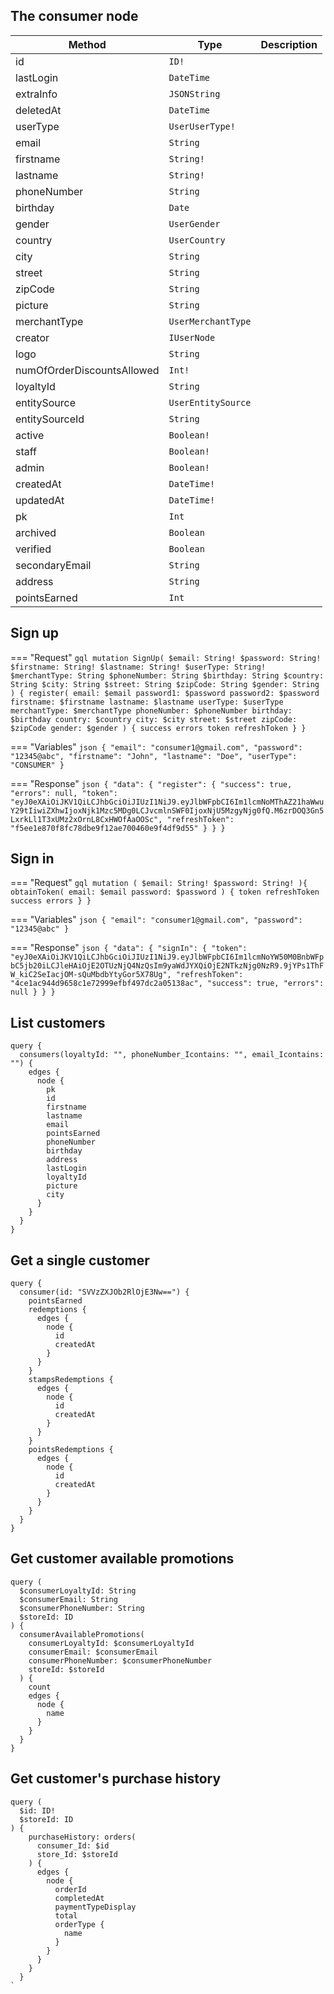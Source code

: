 ## The consumer node

| Method                     | Type               | Description |
| -------------------------- | ------------------ | ----------- |
| id                         | `ID!`              |
| lastLogin                  | `DateTime`         |
| extraInfo                  | `JSONString`       |
| deletedAt                  | `DateTime`         |
| userType                   | `UserUserType!`    |
| email                      | `String`           |
| firstname                  | `String!`          |
| lastname                   | `String!`          |
| phoneNumber                | `String`           |
| birthday                   | `Date`             |
| gender                     | `UserGender`       |
| country                    | `UserCountry`      |
| city                       | `String`           |
| street                     | `String`           |
| zipCode                    | `String`           |
| picture                    | `String`           |
| merchantType               | `UserMerchantType` |
| creator                    | `IUserNode`        |
| logo                       | `String`           |
| numOfOrderDiscountsAllowed | `Int!`             |
| loyaltyId                  | `String`           |
| entitySource               | `UserEntitySource` |
| entitySourceId             | `String`           |
| active                     | `Boolean!`         |
| staff                      | `Boolean!`         |
| admin                      | `Boolean!`         |
| createdAt                  | `DateTime!`        |
| updatedAt                  | `DateTime!`        |
| pk                         | `Int`              |
| archived                   | `Boolean`          |
| verified                   | `Boolean`          |
| secondaryEmail             | `String`           |
| address                    | `String`           |
| pointsEarned               | `Int`              |

## Sign up

=== "Request"
`gql mutation SignUp( $email: String! $password: String! $firstname: String! $lastname: String! $userType: String! $merchantType: String $phoneNumber: String $birthday: String $country: String $city: String $street: String $zipCode: String $gender: String ) { register( email: $email password1: $password password2: $password firstname: $firstname lastname: $lastname userType: $userType merchantType: $merchantType phoneNumber: $phoneNumber birthday: $birthday country: $country city: $city street: $street zipCode: $zipCode gender: $gender ) { success errors token refreshToken } } `

=== "Variables"
`json { "email": "consumer1@gmail.com", "password": "12345@abc", "firstname": "John", "lastname": "Doe", "userType": "CONSUMER" } `

=== "Response"
`json { "data": { "register": { "success": true, "errors": null, "token": "eyJ0eXAiOiJKV1QiLCJhbGciOiJIUzI1NiJ9.eyJlbWFpbCI6Im1lcmNoMThAZ21haWwuY29tIiwiZXhwIjoxNjk1Mzc5MDg0LCJvcmlnSWF0IjoxNjU5MzgyNjg0fQ.M6zrDOQ3Gn5LxrkLl1T3xUMz2xOrnL8CxHWOfAaOOSc", "refreshToken": "f5ee1e870f8fc78dbe9f12ae700460e9f4df9d55" } } } `

## Sign in

=== "Request"
`gql mutation ( $email: String! $password: String! ){ obtainToken( email: $email password: $password ) { token refreshToken success errors } } `

=== "Variables"
`json { "email": "consumer1@gmail.com", "password": "12345@abc" } `

=== "Response"
`json { "data": { "signIn": { "token": "eyJ0eXAiOiJKV1QiLCJhbGciOiJIUzI1NiJ9.eyJlbWFpbCI6Im1lcmNoYW50M0BnbWFpbC5jb20iLCJleHAiOjE2OTUzNjQ4NzQsIm9yaWdJYXQiOjE2NTkzNjg0NzR9.9jYPs1ThFW_kiC2SeIacjOM-sQuMbdbYtyGor5X78Ug", "refreshToken": "4ce1ac944d9658c1e72999efbf497dc2a05138ac", "success": true, "errors": null } } } `

## List customers

```gql
query {
  consumers(loyaltyId: "", phoneNumber_Icontains: "", email_Icontains: "") {
    edges {
      node {
        pk
        id
        firstname
        lastname
        email
        pointsEarned
        phoneNumber
        birthday
        address
        lastLogin
        loyaltyId
        picture
        city
      }
    }
  }
}
```

## Get a single customer

```gql
query {
  consumer(id: "SVVzZXJOb2RlOjE3Nw==") {
    pointsEarned
    redemptions {
      edges {
        node {
          id
          createdAt
        }
      }
    }
    stampsRedemptions {
      edges {
        node {
          id
          createdAt
        }
      }
    }
    pointsRedemptions {
      edges {
        node {
          id
          createdAt
        }
      }
    }
  }
}
```

## Get customer available promotions

```gql
query (
  $consumerLoyaltyId: String
  $consumerEmail: String
  $consumerPhoneNumber: String
  $storeId: ID
) {
  consumerAvailablePromotions(
    consumerLoyaltyId: $consumerLoyaltyId
    consumerEmail: $consumerEmail
    consumerPhoneNumber: $consumerPhoneNumber
    storeId: $storeId
  ) {
    count
    edges {
      node {
        name
      }
    }
  }
}
```

## Get customer's purchase history

```gql
query (
  $id: ID!
  $storeId: ID
) {
    purchaseHistory: orders(
      consumer_Id: $id
      store_Id: $storeId
    ) {
      edges {
        node {
          orderId
          completedAt
          paymentTypeDisplay
          total
          orderType {
            name
          }
        }
      }
    }
  }
`
```

